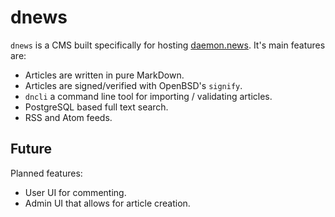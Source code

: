 # dnews

`dnews` is a CMS built specifically for hosting
[daemon.news](https://daemon.news). It's main features are:

  - Articles are written in pure MarkDown.
  - Articles are signed/verified with OpenBSD's `signify`.
  - `dncli` a command line tool for importing / validating articles.
  - PostgreSQL based full text search.
  - RSS and Atom feeds.

## Future

Planned features:
 
  - User UI for commenting.
  - Admin UI that allows for article creation.


